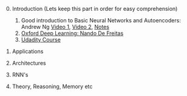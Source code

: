 0. Introduction (Lets keep this part in order for easy comprehension)
    1. Good introduction to Basic Neural Networks and Autoencoders: Andrew Ng [Video 1](https://web.stanford.edu/class/cs294a/video1.html), [Video 2](https://web.stanford.edu/class/cs294a/videor2.html), [Notes](https://web.stanford.edu/class/cs294a/handouts.html)
    2. [Oxford Deep Learning: Nando De Freitas](https://www.youtube.com/watch?v=PlhFWT7vAEw)
    3. [Udadity Course](https://www.udacity.com/course/deep-learning--ud730)


1. Applications




2. Architectures




3. RNN's



4. Theory, Reasoning, Memory etc
